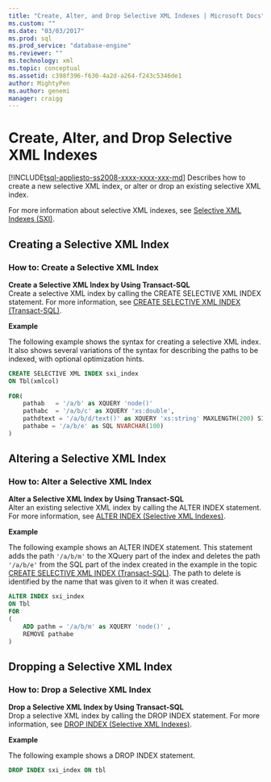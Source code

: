 ```yaml
---
title: "Create, Alter, and Drop Selective XML Indexes | Microsoft Docs"
ms.custom: ""
ms.date: "03/03/2017"
ms.prod: sql
ms.prod_service: "database-engine"
ms.reviewer: ""
ms.technology: xml
ms.topic: conceptual
ms.assetid: c398f396-f630-4a2d-a264-f243c5346de1
author: MightyPen
ms.author: genemi
manager: craigg
---
```

# Create, Alter, and Drop Selective XML Indexes
[!INCLUDE[tsql-appliesto-ss2008-xxxx-xxxx-xxx-md](../../includes/tsql-appliesto-ss2008-xxxx-xxxx-xxx-md.md)]
  Describes how to create a new selective XML index, or alter or drop an existing selective XML index.  
  
 For more information about selective XML indexes, see [Selective XML Indexes &#40;SXI&#41;](../../relational-databases/xml/selective-xml-indexes-sxi.md).  
  
##  <a name="create"></a> Creating a Selective XML Index  
  
### How to: Create a Selective XML Index  
 **Create a Selective XML Index by Using Transact-SQL**  
 Create a selective XML index by calling the CREATE SELECTIVE XML INDEX statement. For more information, see [CREATE SELECTIVE XML INDEX &#40;Transact-SQL&#41;](../../t-sql/statements/create-selective-xml-index-transact-sql.md).  
  
 **Example**  
  
 The following example shows the syntax for creating a selective XML index. It also shows several variations of the syntax for describing the paths to be indexed, with optional optimization hints.  
  
```sql  
CREATE SELECTIVE XML INDEX sxi_index  
ON Tbl(xmlcol)  
  
FOR(  
    pathab   = '/a/b' as XQUERY 'node()'  
    pathabc  = '/a/b/c' as XQUERY 'xs:double',   
    pathdtext = '/a/b/d/text()' as XQUERY 'xs:string' MAXLENGTH(200) SINGLETON  
    pathabe = '/a/b/e' as SQL NVARCHAR(100)  
)  
```  
  
  
##  <a name="alter"></a> Altering a Selective XML Index  
  
### How to: Alter a Selective XML Index  
 **Alter a Selective XML Index by Using Transact-SQL**  
 Alter an existing selective XML index by calling the ALTER INDEX statement. For more information, see [ALTER INDEX &#40;Selective XML Indexes&#41;](../../t-sql/statements/alter-index-selective-xml-indexes.md).  
  
 **Example**  
  
 The following example shows an ALTER INDEX statement. This statement adds the path `'/a/b/m'` to the XQuery part of the index and deletes the path `'/a/b/e'` from the SQL part of the index created in the example in the topic [CREATE SELECTIVE XML INDEX &#40;Transact-SQL&#41;](../../t-sql/statements/create-selective-xml-index-transact-sql.md). The path to delete is identified by the name that was given to it when it was created.  
  
```sql  
ALTER INDEX sxi_index  
ON Tbl  
FOR   
(  
    ADD pathm = '/a/b/m' as XQUERY 'node()' ,  
    REMOVE pathabe  
)  
```  
  
  
##  <a name="drop"></a> Dropping a Selective XML Index  
  
### How to: Drop a Selective XML Index  
 **Drop a Selective XML Index by Using Transact-SQL**  
 Drop a selective XML index by calling the DROP INDEX statement. For more information, see [DROP INDEX &#40;Selective XML Indexes&#41;](../../t-sql/statements/drop-index-selective-xml-indexes.md).  
  
 **Example**  
  
 The following example shows a DROP INDEX statement.  
  
```sql  
DROP INDEX sxi_index ON tbl  
```  
  
  
  
